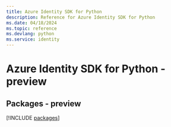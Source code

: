 ```yaml
---
title: Azure Identity SDK for Python
description: Reference for Azure Identity SDK for Python
ms.date: 04/18/2024
ms.topic: reference
ms.devlang: python
ms.service: identity
---
```

# Azure Identity SDK for Python - preview
## Packages - preview
[!INCLUDE [packages](identity-index.md)]